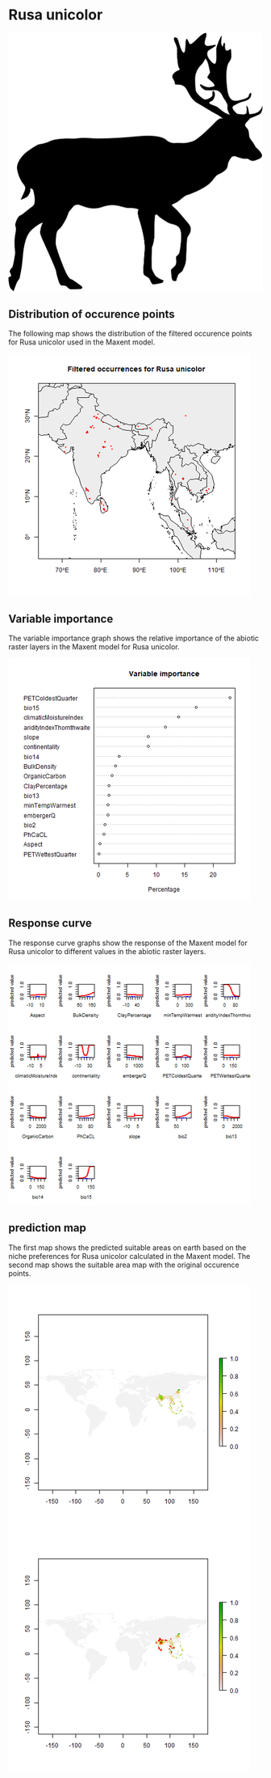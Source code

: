 # Rusa unicolor 

![](image_taxa.png) 

## Distribution of occurence points 
The following map shows the distribution of the filtered occurence points for Rusa unicolor used in the Maxent model. 

![](occurrences.png)
    
## Variable importance 
The variable importance graph shows the relative importance of the abiotic raster layers in the  Maxent model for Rusa unicolor. 

![](valid_maxent_variable_importance.png)
    
## Response curve 
The response curve graphs show the response of the Maxent model for Rusa unicolor to different values in the abiotic raster layers. 

![](valid_maxent_response_curve.png)
    
## prediction map 
The first map shows the predicted suitable areas on earth based on the niche preferences for Rusa unicolor calculated in the Maxent model. The second map shows the suitable area map with the original occurence points.

![](prediction_map.png)
![](prediction_occurence_map.png)
    
